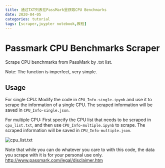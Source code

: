 ```yaml
---
title: 通过TXT列表在PassMark里获取CPU Benchmarks
date: 2020-04-05
categories: tutorial
tags: [scraper,juypter notebook,教程]
---
```


# Passmark CPU Benchmarks Scraper
Scrape CPU benchmarks from PassMark by .txt list.

Note: The function is imperfect, very simple.


## Usage

 For single CPU:
Modify the code in ```CPU_Info-single.ipynb``` and use it to scrape the information of a single CPU. The scraped information will be saved in ```CPU_Info-single.json```.

For multiple CPU:
First specify the CPU list that needs to be scraped in ```cpu_list.txt```, and then use ```CPU_Info-multiple.ipynb``` to scrape. The scraped information will be saved in ```CPU_Info-multiple.json```.

![cpu_list.txt](https://wx4.sinaimg.cn/large/6a8c0fe1gy1gdj6ubw93aj206z0h5753.jpg)

Note that while you can do whatever you care to with this code, the data you scrape with it is for your personal use only.
http://www.passmark.com/legal/disclaimer.htm
